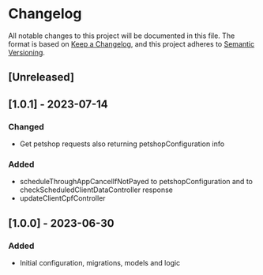# Changelog
All notable changes to this project will be documented in this file.
The format is based on [Keep a Changelog](https://keepachangelog.com/en/1.0.0/),
and this project adheres to [Semantic Versioning](https://semver.org/spec/v2.0.0.html).

## [Unreleased]

## [1.0.1] - 2023-07-14
### Changed
- Get petshop requests also returning petshopConfiguration info
### Added
- scheduleThroughAppCancelIfNotPayed to petshopConfiguration and to checkScheduledClientDataController response
- updateClientCpfController

## [1.0.0] - 2023-06-30
### Added
- Initial configuration, migrations, models and logic